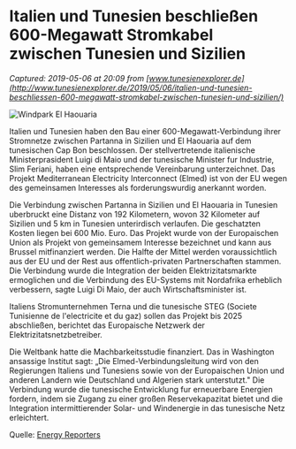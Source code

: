 # Italien und Tunesien beschließen 600-Megawatt Stromkabel zwischen Tunesien und Sizilien

_Captured: 2019-05-06 at 20:09 from [www.tunesienexplorer.de](http://www.tunesienexplorer.de/2019/05/06/italien-und-tunesien-beschliessen-600-megawatt-stromkabel-zwischen-tunesien-und-sizilien/)_

![Windpark El Haouaria](http://www.tunesienexplorer.de/wp-content/uploads/2019/05/800_el-haouaria_windpark.jpg)

Italien und Tunesien haben den Bau einer 600-Megawatt-Verbindung ihrer Stromnetze zwischen Partanna in Sizilien und El Haouaria auf dem tunesischen Cap Bon beschlossen. Der stellvertretende italienische Ministerprasident Luigi di Maio und der tunesische Minister fur Industrie, Slim Feriani, haben eine entsprechende Vereinbarung unterzeichnet. Das Projekt Mediterranean Electricity Interconnect (Elmed) ist von der EU wegen des gemeinsamen Interesses als forderungswurdig anerkannt worden.

Die Verbindung zwischen Partanna in Sizilien und El Haouaria in Tunesien uberbruckt eine Distanz von 192 Kilometern, wovon 32 Kilometer auf Sizilien und 5 km in Tunesien unterirdisch verlaufen. Die geschatzten Kosten liegen bei 600 Mio. Euro. Das Projekt wurde von der Europaischen Union als Projekt von gemeinsamem Interesse bezeichnet und kann aus Brussel mitfinanziert werden. Die Halfte der Mittel werden voraussichtlich aus der EU und der Rest aus offentlich-privaten Partnerschaften stammen. Die Verbindung wurde die Integration der beiden Elektrizitatsmarkte ermoglichen und die Verbindung des EU-Systems mit Nordafrika erheblich verbessern, sagte Luigi Di Maio, der auch Wirtschaftsminister ist.

Italiens Stromunternehmen Terna und die tunesische STEG (Societe Tunisienne de l'electricite et du gaz) sollen das Projekt bis 2025 abschließen, berichtet das Europaische Netzwerk der Elektrizitatsnetzbetreiber.

Die Weltbank hatte die Machbarkeitsstudie finanziert. Das in Washington ansassige Institut sagt: „Die Elmed-Verbindungsleitung wird von den Regierungen Italiens und Tunesiens sowie von der Europaischen Union und anderen Landern wie Deutschland und Algerien stark unterstutzt." Die Verbindung wurde die tunesische Entwicklung fur erneuerbare Energien fordern, indem sie Zugang zu einer großen Reservekapazitat bietet und die Integration intermittierender Solar- und Windenergie in das tunesische Netz erleichtert.

Quelle: [Energy Reporters](https://www.energy-reporters.com/transmission/italy-and-tunisia-agree-600mw-interconnector-deal/)
